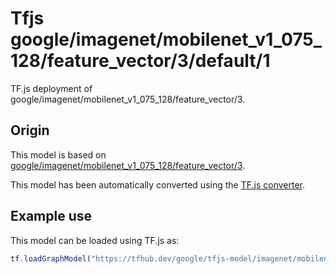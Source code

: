 # Tfjs google/imagenet/mobilenet_v1_075_128/feature_vector/3/default/1
TF.js deployment of google/imagenet/mobilenet_v1_075_128/feature_vector/3.

<!-- parent-model: google/imagenet/mobilenet_v1_075_128/feature_vector/3 -->

## Origin

This model is based on [google/imagenet/mobilenet_v1_075_128/feature_vector/3](https://tfhub.dev/google/imagenet/mobilenet_v1_075_128/feature_vector/3).

This model has been automatically converted using the [TF.js converter](https://github.com/tensorflow/tfjs/tree/master/tfjs-converter).

## Example use
This model can be loaded using TF.js as:

```javascript
tf.loadGraphModel("https://tfhub.dev/google/tfjs-model/imagenet/mobilenet_v1_075_128/feature_vector/3/default/1", { fromTFHub: true })
```
